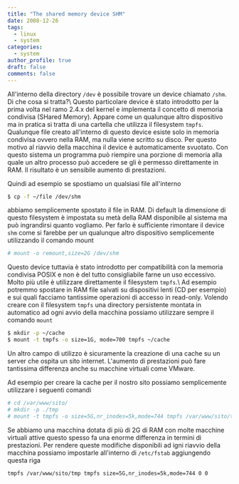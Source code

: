 ```yaml
---
title: "The shared memory device SHM"
date: 2008-12-26
tags:
  - linux
  - system
categories:
  - system
author_profile: true
draft: false
comments: false
---
```


All'interno della directory `/dev` è possibile trovare un device chiamato `/shm`. Di che cosa si tratta?\\
Questo particolare device è stato introdotto per la prima volta nel ramo 2.4.x del kernel e implementa il concetto di memoria condivisa (SHared Memory). Appare come un qualunque altro dispositivo ma in pratica si tratta di una cartella che utilizza il filesystem `tmpfs`. Qualunque file creato all'interno di questo device esiste solo in memoria condivisa ovvero nella RAM, ma nulla viene scritto su disco. Per questo motivo al riavvio della macchina il device è automaticamente svuotato. Con questo sistema un programma può riempire una porzione di memoria alla quale un altro processo può accedere se gli è permesso direttamente in RAM. Il risultato è un sensibile aumento di prestazioni.

Quindi ad esempio se spostiamo un qualsiasi file all'interno

```bash
$ cp -f ~/file /dev/shm
```

abbiamo semplicemente spostato il file in RAM.
Di default la dimensione di questo filesystem è impostata su metà della RAM disponibile al sistema ma può ingrandirsi quanto vogliamo. Per farlo è sufficiente rimontare il device `shm` come si farebbe per un qualunque altro dispositivo semplicemente utilizzando il comando mount

```bash
# mount -o remount,size=2G /dev/shm
```

Questo device tuttavia è stato introdotto per compatibilità con la memoria condivisa POSIX e non è del tutto consigliabile farne un uso eccessivo. Molto più utile è utilizzare direttamente il filesystem `tmpfs`.\\
Ad esempio potremmo spostare in RAM file salvati su dispositivi lenti (CD per esempio) e sui quali facciamo tantissime operazioni di accesso in read-only. Volendo creare con il filesystem `tmpfs` una directory persistente montata in automatico ad ogni avvio della macchina possiamo utilizzare sempre il comando `mount`

```bash
$ mkdir -p ~/cache
$ mount -t tmpfs -o size=1G, mode=700 tmpfs ~/cache
```

Un altro campo di utilizzo è sicuramente la creazione di una cache su un server che ospita un sito internet. L'aumento di prestazioni può fare tantissima differenza anche su macchine virtuali come VMware.

Ad esempio per creare la cache per il nostro sito possiamo semplicemente utilizzare i seguenti comandi

```bash
# cd /var/www/sito/
# mkdir -p ./tmp
# mount -t tmpfs -o size=5G,nr_inodes=5k,mode=744 tmpfs /var/www/sito/tmp
```

Se abbiamo una macchina dotata di più di 2G di RAM con molte macchine virtuali attive questo spesso fa una enorme differenza in termini di prestazioni. Per rendere queste modifiche disponibili ad igni riavvio della macchina possiamo impostarle all'interno di `/etc/fstab` aggiungendo questa riga

```bash
tmpfs /var/www/sito/tmp tmpfs size=5G,nr_inodes=5k,mode=744 0 0
```
